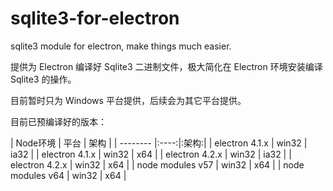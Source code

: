 # sqlite3-for-electron
sqlite3 module for electron, make things much easier.

提供为 Electron 编译好 Sqlite3 二进制文件，极大简化在 Electron 环境安装编译 Sqlite3 的操作。

目前暂时只为 Windows 平台提供，后续会为其它平台提供。

目前已预编译好的版本：

| Node环境 | 平台 | 架构 |
| -------- |:----:|:架构:|
| electron 4.1.x | win32 | ia32 |
| electron 4.1.x | win32 | x64 |
| electron 4.2.x | win32 | ia32 |
| electron 4.2.x | win32 | x64 |
| node modules v57 | win32 | x64 |
| node modules v64 | win32 | x64 |
